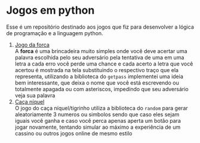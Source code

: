 # Jogos em python
Esse é um repositório destinado aos jogos que fiz para desenvolver a lógica de programação e a linguagem python.
<ol>
  <li><a href ="https://github.com/ArthurPilotob/Games/blob/main/Jogos/forca.py"> Jogo da forca</a></li>
  A <strong>forca</strong> é uma brincadeira muito simples onde você deve acertar uma palavra escolhida pelo seu adversário pela tentativa de uma em uma letra a cada erro você perde uma chance e cada acerto a letra que você acertou é mostrada na tela substituindo o respectivo traço que ela representa, utilizando a biblioteca do <code>getpass</code> implementei uma ideia bem interessante, que deixa o nome que você está escrevendo ou totalmente apagada ou com asteriscos, impedindo que seu adversário veja sua palavra
  <li><a href ="https://github.com/ArthurPilotob/Games/blob/main/Jogos/tigrinho.py"> Caça níquel</a></li>
  O jogo do caça níquel/tigrinho utiliza a biblioteca do <code>random</code> para gerar aleatoriamente 3 numeros ou simbolos sendo que caso eles sejam iguais você ganha e caso você perca apenas aperta um botão para jogar novamente, tentando simular ao máximo a experiência de um cassino ou outros jogos online de mesmo estilo
</ol>
